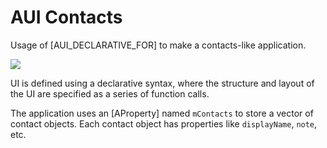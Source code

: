 # AUI Contacts

<!-- aui:example ui -->
Usage of [AUI_DECLARATIVE_FOR] to make a contacts-like application.

![](imgs/docs/imgs/Screenshot_20250328_153702.png)

UI is defined using a declarative syntax, where the structure and layout of the UI are specified as a series of function
calls.

The application uses an [AProperty] named `mContacts` to store a vector of contact objects. Each contact object has
properties like `displayName`, `note`, etc.
